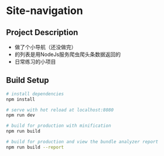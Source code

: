 # Site-navigation
## Project Description

* 做了个小导航（还没做完）
* 的列表是用NodeJs服务爬虫爬头条数据返回的
* 日常练习的小项目


## Build Setup
``` bash
# install dependencies
npm install

# serve with hot reload at localhost:8080
npm run dev

# build for production with minification
npm run build

# build for production and view the bundle analyzer report
npm run build --report
```
